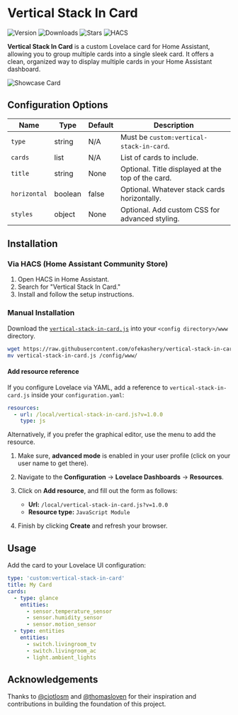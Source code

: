 # Vertical Stack In Card

![Version](https://img.shields.io/github/v/release/ofekashery/vertical-stack-in-card)
![Downloads](https://img.shields.io/github/downloads/ofekashery/vertical-stack-in-card/total)
![Stars](https://img.shields.io/github/stars/ofekashery/vertical-stack-in-card)
![HACS](https://img.shields.io/badge/HACS-Default-41BDF5.svg)

**Vertical Stack In Card** is a custom Lovelace card for Home Assistant, allowing you to group multiple cards into a single sleek card. It offers a clean, organized way to display multiple cards in your Home Assistant dashboard.

![Showcase Card](https://user-images.githubusercontent.com/16443111/220773923-c28009d6-edfc-4ffd-9290-3e0c6e1acf73.png)

## Configuration Options

| Name         | Type    | Default | Description                                       |
| ------------ | ------- | ------- | ------------------------------------------------- |
| `type`       | string  | N/A     | Must be `custom:vertical-stack-in-card`.          |
| `cards`      | list    | N/A     | List of cards to include.                         |
| `title`      | string  | None    | Optional. Title displayed at the top of the card. |
| `horizontal` | boolean | false   | Optional. Whatever stack cards horizontally.      |
| `styles`     | object  | None    | Optional. Add custom CSS for advanced styling.    |

## Installation

### Via HACS (Home Assistant Community Store)

1. Open HACS in Home Assistant.
2. Search for "Vertical Stack In Card."
3. Install and follow the setup instructions.

### Manual Installation

Download the [`vertical-stack-in-card.js`](https://raw.githubusercontent.com/ofekashery/vertical-stack-in-card/master/vertical-stack-in-card.js) into your `<config directory>/www` directory.

```bash
wget https://raw.githubusercontent.com/ofekashery/vertical-stack-in-card/master/vertical-stack-in-card.js
mv vertical-stack-in-card.js /config/www/
```

#### Add resource reference

If you configure Lovelace via YAML, add a reference to `vertical-stack-in-card.js` inside your `configuration.yaml`:

```yaml
resources:
  - url: /local/vertical-stack-in-card.js?v=1.0.0
    type: js
```

Alternatively, if you prefer the graphical editor, use the menu to add the resource.

1. Make sure, **advanced mode** is enabled in your user profile (click on your user name to get there).

2. Navigate to the **Configuration** -> **Lovelace Dashboards** -> **Resources**.

3. Click on **Add resource**, and fill out the form as follows:

   - **Url:** `/local/vertical-stack-in-card.js?v=1.0.0`
   - **Resource type:** `JavaScript Module`

4. Finish by clicking **Create** and refresh your browser.

## Usage

Add the card to your Lovelace UI configuration:

```yaml
type: 'custom:vertical-stack-in-card'
title: My Card
cards:
  - type: glance
    entities:
      - sensor.temperature_sensor
      - sensor.humidity_sensor
      - sensor.motion_sensor
  - type: entities
    entities:
      - switch.livingroom_tv
      - switch.livingroom_ac
      - light.ambient_lights
```

## Acknowledgements

Thanks to [@ciotlosm](https://github.com/ciotlosm) and [@thomasloven](https://github.com/thomasloven) for their inspiration and contributions in building the foundation of this project.
